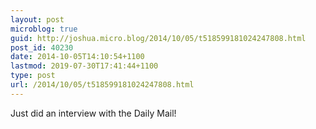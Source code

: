 ```yaml
---
layout: post
microblog: true
guid: http://joshua.micro.blog/2014/10/05/t518599181024247808.html
post_id: 40230
date: 2014-10-05T14:10:54+1100
lastmod: 2019-07-30T17:41:44+1100
type: post
url: /2014/10/05/t518599181024247808.html
---
```

Just did an interview with the Daily Mail!
